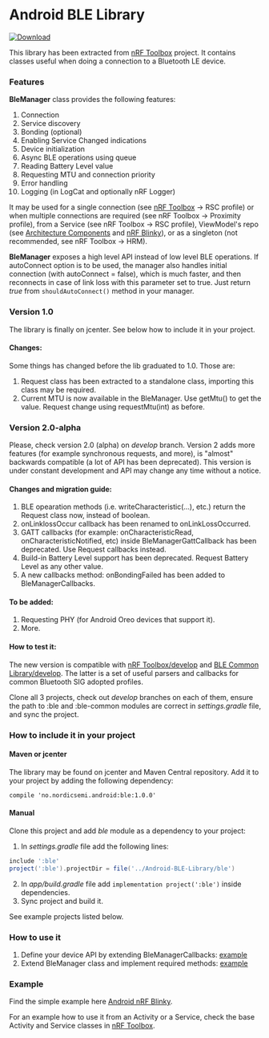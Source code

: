 # Android BLE Library

[ ![Download](https://api.bintray.com/packages/nordic/android/ble-library/images/download.svg) ](https://bintray.com/nordic/android/ble-library/_latestVersion)

This library has been extracted from [nRF Toolbox](https://github.com/NordicSemiconductor/Android-nRF-Toolbox)
project. It contains classes useful when doing a connection to a Bluetooth LE device.

### Features

**BleManager** class provides the following features:

1. Connection
2. Service discovery
3. Bonding (optional)
4. Enabling Service Changed indications
5. Device initialization
6. Async BLE operations using queue
7. Reading Battery Level value
8. Requesting MTU and connection priority
9. Error handling
10. Logging (in LogCat and optionally nRF Logger)

It may be used for a single connection (see [nRF Toolbox](https://github.com/NordicSemiconductor/Android-nRF-Toolbox) -> RSC profile) 
or when multiple connections are required (see nRF Toolbox -> Proximity profile), 
from a Service (see nRF Toolbox -> RSC profile), 
ViewModel's repo (see [Architecture Components](https://developer.android.com/topic/libraries/architecture/index.html) and [nRF Blinky](https://github.com/NordicSemiconductor/Android-nRF-Blinky)),
or as a singleton (not recommended, see nRF Toolbox -> HRM).

**BleManager** exposes a high level API instead of low level BLE operations. 
If autoConnect option is to be used, the manager also handles initial connection (with autoConnect = false),
which is much faster, and then reconnects in case of link loss with this parameter set to true.
Just return *true* from `shouldAutoConnect()` method in your manager.

### Version 1.0

The library is finally on jcenter. See below how to include it in your project.

#### Changes:

Some things has changed before the lib graduated to 1.0. Those are:
1. Request class has been extracted to a standalone class, importing this class may be required.
2. Current MTU is now available in the BleManager. Use getMtu() to get the value. Request change using requestMtu(int) as before.

### Version 2.0-alpha

Please, check version 2.0 (alpha) on *develop* branch. Version 2 adds more features (for example synchronous requests, and more), is "almost" backwards compatible (a lot of API has been deprecated).
This version is under constant development and API may change any time without a notice.

#### Changes and migration guide:

1. BLE opearation methods (i.e. writeCharacteristic(...), etc.) return the Request class now, instead of boolean.
2. onLinklossOccur callback has been renamed to onLinkLossOccurred.
3. GATT callbacks (for example: onCharacteristicRead, onCharacteristicNotified, etc) inside BleManagerGattCallback has been deprecated. Use Request callbacks instead.
4. Build-in Battery Level support has been deprecated. Request Battery Level as any other value.
5. A new callbacks method: onBondingFailed has been added to BleManagerCallbacks.

#### To be added:

1. Requesting PHY (for Android Oreo devices that support it).
2. More.

#### How to test it:

The new version is compatible with [nRF Toolbox/develop](https://github.com/NordicSemiconductor/Android-nRF-Toolbox/tree/develop) 
and [BLE Common Library/develop](https://github.com/NordicSemiconductor/Android-BLE-Common-Library/tree/develop). The latter is a set of useful parsers and callbacks for common Bluetooth SIG adopted profiles.

Clone all 3 projects, check out *develop* branches on each of them, ensure the path to :ble and :ble-common modules are correct in *settings.gradle* file, and sync the project.

### How to include it in your project

#### Maven or jcenter

The library may be found on jcenter and Maven Central repository. Add it to your project by adding the following dependency:

```grovy
compile 'no.nordicsemi.android:ble:1.0.0'
```

#### Manual

Clone this project and add *ble* module as a dependency to your project:

1. In *settings.gradle* file add the following lines:
```groovy
include ':ble'
project(':ble').projectDir = file('../Android-BLE-Library/ble')
```
2. In *app/build.gradle* file add `implementation project(':ble')` inside dependencies.
3. Sync project and build it.

See example projects listed below.

### How to use it

1. Define your device API by extending BleManagerCallbacks: [example](https://github.com/NordicSemiconductor/Android-nRF-Blinky/blob/master/app/src/main/java/no/nordicsemi/android/blinky/profile/BlinkyManagerCallbacks.java)
2. Extend BleManager class and implement required methods: [example](https://github.com/NordicSemiconductor/Android-nRF-Blinky/blob/master/app/src/main/java/no/nordicsemi/android/blinky/profile/BlinkyManager.java)

### Example

Find the simple example here [Android nRF Blinky](https://github.com/NordicSemiconductor/Android-nRF-Blinky).

For an example how to use it from an Activity or a Service, check the base Activity and Service classes in [nRF Toolbox](https://github.com/NordicSemiconductor/Android-nRF-Toolbox/tree/master/app/src/main/java/no/nordicsemi/android/nrftoolbox/profile).